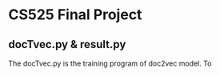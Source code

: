 # CS525 Final Project




## docTvec.py & result.py
The docTvec.py is the training program of doc2vec model. To 
